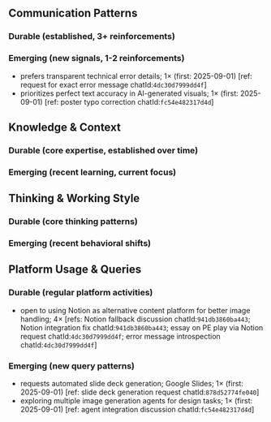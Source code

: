 ## Communication Patterns
### Durable (established, 3+ reinforcements)

### Emerging (new signals, 1-2 reinforcements)
- prefers transparent technical error details; 1× (first: 2025-09-01) [ref: request for exact error message chatId:`4dc30d7999dd4f`]
- prioritizes perfect text accuracy in AI-generated visuals; 1× (first: 2025-09-01) [ref: poster typo correction chatId:`fc54e482317d4d`]

## Knowledge & Context
### Durable (core expertise, established over time)

### Emerging (recent learning, current focus)

## Thinking & Working Style
### Durable (core thinking patterns)

### Emerging (recent behavioral shifts)

## Platform Usage & Queries
### Durable (regular platform activities)
- open to using Notion as alternative content platform for better image handling; 4× [refs: Notion fallback discussion chatId:`941db3860ba443`; Notion integration fix chatId:`941db3860ba443`; essay on PE play via Notion request chatId:`4dc30d7999dd4f`; error message introspection chatId:`4dc30d7999dd4f`]

### Emerging (new query patterns)
- requests automated slide deck generation; Google Slides; 1× (first: 2025-09-01) [ref: slide deck generation request chatId:`878d52774fe040`]
- exploring multiple image generation agents for design tasks; 1× (first: 2025-09-01) [ref: agent integration discussion chatId:`fc54e482317d4d`]